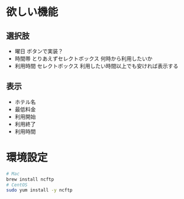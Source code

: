 # 欲しい機能
## 選択肢
- 曜日
    ボタンで実装？
- 時間帯
    とりあえずセレクトボックス
    何時から利用したいか
- 利用時間
    セレクトボックス
    利用したい時間以上でも安ければ表示する

## 表示
- ホテル名
- 最低料金
- 利用開始
- 利用終了
- 利用時間

# 環境設定
```sh
# Mac
brew install ncftp
# CentOS
sudo yum install -y ncftp
```

